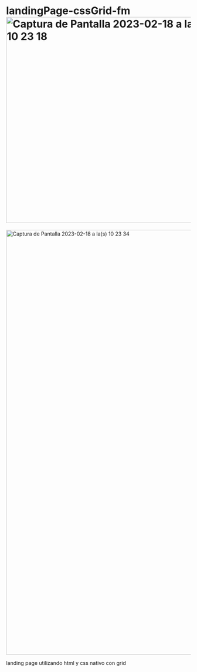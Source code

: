 

# landingPage-cssGrid-fm<img width="561" alt="Captura de Pantalla 2023-02-18 a la(s) 10 23 18" src="https://user-images.githubusercontent.com/77559097/219876760-0be9764e-facc-42b9-9287-2aec52f83408.png">
<img width="1157" alt="Captura de Pantalla 2023-02-18 a la(s) 10 23 34" src="https://user-images.githubusercontent.com/77559097/219876775-b3409c46-38a9-4a95-8c45-2d8fd808dd91.png">

landing page utilizando html y css nativo con grid
